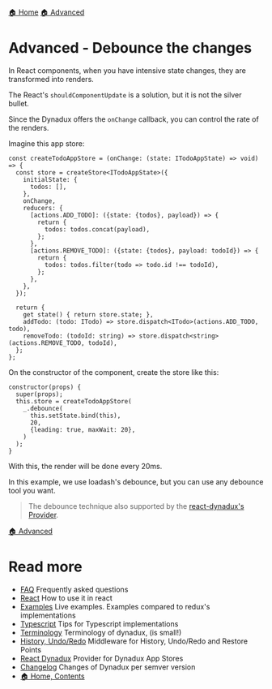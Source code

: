 [🏠 Home](../README.md)
[🏠 Advanced](./Advanced.md)

# Advanced - Debounce the changes

In React components, when you have intensive state changes, they are transformed into renders.

The React's `shouldComponentUpdate` is a solution, but it is not the silver bullet.

Since the Dynadux offers the `onChange` callback, you can control the rate of the renders.

Imagine this app store:

```
const createTodoAppStore = (onChange: (state: ITodoAppState) => void) => {
  const store = createStore<ITodoAppState>({
    initialState: {
      todos: [],
    },
    onChange,
    reducers: {
      [actions.ADD_TODO]: ({state: {todos}, payload}) => {
        return {
          todos: todos.concat(payload),
        };
      },
      [actions.REMOVE_TODO]: ({state: {todos}, payload: todoId}) => {
        return {
          todos: todos.filter(todo => todo.id !== todoId),
        };
      },
    },
  });

  return {
    get state() { return store.state; },
    addTodo: (todo: ITodo) => store.dispatch<ITodo>(actions.ADD_TODO, todo),
    removeTodo: (todoId: string) => store.dispatch<string>(actions.REMOVE_TODO, todoId),
  };
};

```

On the constructor of the component, create the store like this:

```
constructor(props) {
  super(props);
  this.store = createTodoAppStore(
    _.debounce(
      this.setState.bind(this),
      20,
      {leading: true, maxWait: 20},
    )
  );
}
```

With this, the render will be done every 20ms.

In this example, we use loadash's debounce, but you can use any debounce tool you want.

> The debounce technique also supported by the [react-dynadux's Provider](https://github.com/aneldev/react-dynadux). 

[🏠 Advanced](./Advanced.md)

# Read more 

- [FAQ](./FAQ.md) Frequently asked questions
- [React](./React.md) How to use it in react
- [Examples](./Examples.md) Live examples. Examples compared to redux's implementations
- [Typescript](./Typescript.md) Tips for Typescript implementations
- [Terminology](./Terminology.md) Terminology of dynadux, (is small!)
- [History, Undo/Redo](https://github.com/aneldev/dynadux-history-middleware) Middleware for History, Undo/Redo and Restore Points
- [React Dynadux](https://github.com/aneldev/react-dynadux) Provider for Dynadux App Stores
- [Changelog](./Changelog.md) Changes of Dynadux per semver version
- [🏠 Home, Contents](../README.md#table-of-contents)
